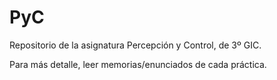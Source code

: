 # PyC
Repositorio de la asignatura Percepción y Control, de 3º GIC.

Para más detalle, leer memorias/enunciados de cada práctica.
